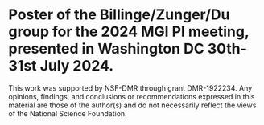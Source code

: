 # Poster of the Billinge/Zunger/Du group for the 2024 MGI PI meeting, presented in Washington DC 30th-31st July 2024.

This work was supported by NSF-DMR through grant DMR-1922234.  Any opinions, findings, and conclusions or recommendations expressed in this material are those of the author(s) and do not necessarily reflect the views of the National Science Foundation.

